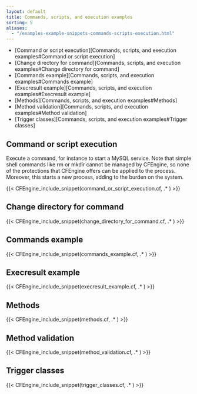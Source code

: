 ```yaml
---
layout: default
title: Commands, scripts, and execution examples
sorting: 5
aliases:
  - "/examples-example-snippets-commands-scripts-execution.html"
---
```


- [Command or script execution][Commands, scripts, and execution examples#Command or script execution]
- [Change directory for command][Commands, scripts, and execution examples#Change directory for command]
- [Commands example][Commands, scripts, and execution examples#Commands example]
- [Execresult example][Commands, scripts, and execution examples#Execresult example]
- [Methods][Commands, scripts, and execution examples#Methods]
- [Method validation][Commands, scripts, and execution examples#Method validation]
- [Trigger classes][Commands, scripts, and execution examples#Trigger classes]

## Command or script execution

Execute a command, for instance to start a MySQL service. Note that simple shell commands like rm or mkdir cannot be managed by CFEngine, so none of the protections that CFEngine offers can be applied to the process. Moreover, this starts a new process, adding to the burden on the system.

{{< CFEngine_include_snippet(command_or_script_execution.cf, .* ) >}}

## Change directory for command

{{< CFEngine_include_snippet(change_directory_for_command.cf, .* ) >}}

## Commands example

{{< CFEngine_include_snippet(commands_example.cf, .* ) >}}

## Execresult example

{{< CFEngine_include_snippet(execresult_example.cf, .* ) >}}

## Methods

{{< CFEngine_include_snippet(methods.cf, .* ) >}}

## Method validation

{{< CFEngine_include_snippet(method_validation.cf, .* ) >}}

## Trigger classes

{{< CFEngine_include_snippet(trigger_classes.cf, .* ) >}}
